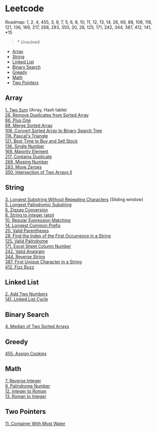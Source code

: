 # Leetcode

Roadmap: 1, 2, 4, 455, 3, 9, 7, 5, 6, 8, 10, 11, 12, 13, 14, 26, 66, 88, 108, 118, 121, 136, 169, 217, 268, 283, 350, 20, 28, 125, 171, 242, 344, 387, 412, 141, *15

> \* Unsolved

- [Array](#array)  
- [String](#string)  
- [Linked List](#linked-list)  
- [Binary Search](#binary-search)  
- [Greedy](#greedy)  
- [Math](#math)  
- [Two Pointers](#two-pointers)  


## Array
[1. Two Sum](leetcode/0001.%20Two%20Sum.md) (Array, Hash table)  
[26. Remove Duplicates from Sorted Array](leetcode/0026.%20Remove%20Duplicates%20from%20Sorted%20Array.md)  
[66. Plus One](leetcode/0066.%20Plus%20One.md)  
[88. Merge Sorted Array](leetcode/0088.%20Merge%20Sorted%20Array.md)  
[108. Convert Sorted Array to Binary Search Tree](leetcode/0108.%20Convert%20Sorted%20Array%20to%20Binary%20Search%20Tree.md)  
[118. Pascal's Triangle](leetcode/0118.%20Pascal's%20Triangle.md)  
[121. Best Time to Buy and Sell Stock](leetcode/0121.%20Best%20Time%20to%20Buy%20and%20Sell%20Stock.md)  
[136. Single Number](leetcode/0136.%20Single%20Number.md)  
[169. Majority Element](leetcode/0169.%20Majority%20Element.md)  
[217. Contains Duplicate](leetcode/0217.%20Contains%20Duplicate.md)  
[268. Missing Number](leetcode/0268.%20Missing%20Number.md)  
[283. Move Zeroes](leetcode/0283.%20Move%20Zeroes.md)  
[350. Intersection of Two Arrays II](leetcode/0350.%20Intersection%20of%20Two%20Arrays%20II.md)


## String
[3. Longest Substring Without Repeating Characters](leetcode/0003.%20Longest%20Substring%20Without%20Repeating%20Characters.md) (Sliding window)  
[5. Longest Palindromic Substring](leetcode/0005.%20Longest%20Palindromic%20Substring.md)  
[6. Zigzag Conversion](leetcode/0006.%20Zigzag%20Conversion.md)  
[8. String to Integer (atoi)](leetcode/0008.%20String%20to%20Integer%20(atoi).md)  
[10. Regular Expression Matching](leetcode/0010.%20Regular%20Expression%20Matching.md)  
[14. Longest Common Prefix](leetcode/0014.%20Longest%20Common%20Prefix.md)  
[20. Valid Parentheses](leetcode/0020.%20Valid%20Parentheses.md)  
[28. Find the Index of the First Occurrence in a String](leetcode/0028.%20Find%20the%20Index%20of%20the%20First%20Occurrence%20in%20a%20String.md)  
[125. Valid Palindrome](leetcode/0125.%20Valid%20Palindrome.md)  
[171. Excel Sheet Column Number](leetcode/0171.%20Excel%20Sheet%20Column%20Number.md)  
[242. Valid Anagram](leetcode/0242.%20Valid%20Anagram.md)  
[344. Reverse String](leetcode/0344.%20Reverse%20String.md)  
[387. First Unique Character in a String](leetcode/0387.%20First%20Unique%20Character%20in%20a%20String.md)  
[412. Fizz Buzz](leetcode/0412.%20Fizz%20Buzz.md)  


## Linked List
[2. Add Two Numbers](leetcode/0002.%20Add%20Two%20Numbers.md)  
[141. Linked List Cycle](leetcode/0141.%20Linked%20List%20Cycle.md)  


## Binary Search
[4. Median of Two Sorted Arrays](leetcode/0004.%20Median%20of%20Two%20Sorted%20Arrays.md)


## Greedy
[455. Assign Cookies](0455.%20Assign%20Cookies.md)


## Math
[7. Reverse Integer](leetcode/0007.%20Reverse%20Integer.md)  
[9. Palindrome Number](leetcode/0009.%20Palindrome%20Number.md)  
[12. Integer to Roman](leetcode/0012.%20Integer%20to%20Roman.md)  
[13. Roman to Integer](leetcode/0013.%20Roman%20to%20Integer.md)


## Two Pointers
[11. Container With Most Water](leetcode/0011.%20Container%20With%20Most%20Water.md)
